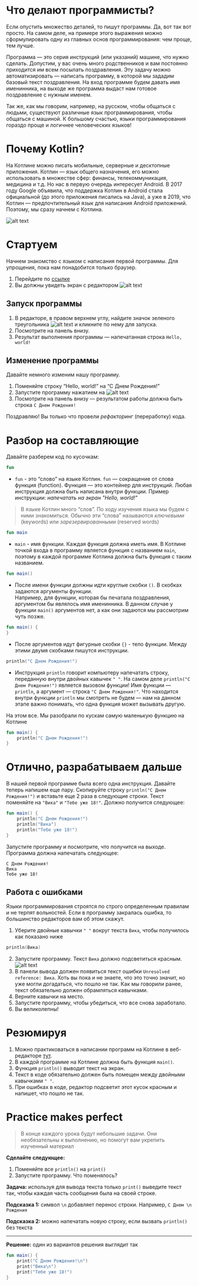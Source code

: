 # Что делают программисты?

Если опустить множество деталей, то пишут программы. Да, вот так вот просто. На самом деле, на примере этого выражения можно сформулировать
одну из главных основ программирования: чем проще, тем лучше.

Программа — это серия инструкций (или указаний) машине, что нужно сделать. Допустим, у вас очень много родственников и вам постоянно
приходится им всем посылать поздравления. Эту задачу можно автоматизировать — написать программу, в которой мы зададим базовый текст
поздравления. На вход программе будем давать имя именинника, на выходе же программа выдаст нам готовое поздравление с нужным именем.

Так же, как мы говорим, например, на русском, чтобы общаться с людьми, существуют различные язык программирования, чтобы общаться с машиной.
К большому счастью, языки программирования гораздо проще и логичнее человеческих языков!

# Почему Kotlin?

На Котлине можно писать мобильные, серверные и десктопные приложения. Котлин — язык общего назначения, его можно использовать в множестве
сфер:
финансы, телекоммуникация, медицина и т.д. Но нас в первую очередь интересует Android. В 2017 году Google объявила, что поддержка Котлин в
Android стала официальной
(до этого приложения писались на Java), а уже в 2019, что Котлин — предпочтительный язык для написания Android приложений. Поэтому, мы сразу
начнем с Котлина.

![alt text](res/img1.png ":3")

# Стартуем

Начнем знакомство с языком с написания первой программы. Для упрощения, пока нам понадобится только браузер.

1. Перейдите по [ссылке](https://developer.android.com/training/kotlinplayground)
2. Вы должны увидеть экран с редактором ![alt text](res/img2.png  "Редактор кода" )

## Запуск программы

1. В редакторе, в правом верхнем углу, найдите значок зеленого треугольника ![alt text](res/img3.png "Запуск кода") и кликните по нему для
   запуска.
2. Посмотрите на панель внизу.
3. Результат выполнения программы — напечатанная строка `Hello, world!`

## Изменение программы

Давайте немного изменим нашу программу.

1. Поменяйте строку “Hello, world!” на “С Днем Рождения!”
2. Запустите программу нажатием на ![alt text](res/img3.png "Запуск кода")
3. Посмотрите на панель внизу — результатом работы должна быть строка `С Днем Рождения!`

Поздравляю! Вы только что провели _рефакторинг_ (переработку) кода.

# Разбор на составляющие

Давайте разберем код по кусочкам:

```kotlin
fun
```

* `fun` - это “слово” на языке Котлин. `fun` — сокращение от слова функция (function). Функция — это контейнер для инструкций. Любая
  инструкция должна быть написана внутри функции. Пример инструкции: _напечатать на экран "Hello, world!"_

> В языке Котлин много “слов”. По ходу изучения языка мы будем с ними знакомиться. Обычно эти “слова” называются <i>ключевыми</i> (keywords) или <i>зарезервированными</i> (reserved words)

```kotlin
fun main
```

* `main` - имя функции. Каждая функция должна иметь имя. В Котлине точкой входа в программу является функция с названием `main`, поэтому в
  каждой программе Котлина должна быть функция с таким названием.

```kotlin
fun main()
```

* После имени функции должны идти круглые скобки `()`. В скобках задаются аргументы функции.  
  Например, для функции, которая бы печатала поздравления, аргументом бы являлось имя именинника. В данном случае у функции `main()`
  аргументов нет, а как они задаются мы рассмотрим чуть позже.

```kotlin
fun main() {
}
```

* После аргументов идут фигурные скобки `{}` - тело функции. Между этими двумя скобками пишутся инструкции.

```kotlin
println("С Днем Рождения!")
```

* Инструкция `println` говорит компьютеру напечатать строку, переданную внутри двойных кавычек `" "`. На самом
  деле `println("С Днем Рождения!")` является вызовом функции!
  Имя функции — `println`, а аргумент — строка `"С Днем Рождения!"`. Что находится внутри функции `println` мы смотреть не будем — нам на
  данном этапе важно понимать, что одна функция может вызывать другую.

На этом все. Мы разобрали по кускам самую маленькую функцию на Котлине

```kotlin
fun main() {
    println("С Днем Рождения!")
}
```

# Отлично, разрабатываем дальше

В нашей первой программе была всего одна инструкция. Давайте теперь напишем еще пару. Скопируйте строку `println("С Днем Рождения!")` и
вставьте еще 2 раза в следующие строки. Текст поменяйте на ```"Вика"``` и ```"Тебе уже 18!"```. Должно получится следующее:

```kotlin
fun main() {
    println("С Днем Рождения!")
    println("Вика")
    println("Тебе уже 18!")
}
```

Запустите программу и посмотрите, что получится на выходе. Программа должна напечатать следующее:

```
С Днем Рождения!
Вика
Тебе уже 18!
```

## Работа с ошибками

Языки программирования строятся по строго определенным правилам и не терпят вольностей. Если в программу закралась ошибка, то большинство
редакторов вам об этом скажут.

1. Уберите двойные кавычки `" "` вокруг текста `Вика`, чтобы получилось как показано ниже

```kotlin
println(Вика)
```

2. Запустите программу. Текст `Вика` должно подсветиться красным.
   ![alt text](res/img4.png)
3. В панели вывода должен появиться текст ошибки `Unresolved reference: Вика`. Хоть вы пока и не знаете, что это точно значит, но уже могли
   догадаться, что пошло не так. Как мы говорили ранее, текст обязательно должен обрамляться кавычками.
4. Верните кавычки на место.
5. Запустите программу, чтобы убедиться, что все снова заработало.
6. Вы великолепны!

# Резюмируя

1. Можно практиковаться в написании программ на Котлине в веб-редакторе [тут](https://developer.android.com/training/kotlinplayground).
2. В каждой программе на Котлине должна быть функция `main()`.
3. Функция `println()` выводит текст на экран.
4. Текст в коде обязательно должен быть помещен между двойными кавычками `" "`.
5. При ошибках в коде, редактор подсветит этот кусок красным и напишет, что пошло не так.

# Practice makes perfect

> В конце каждого урока будут небольшие задачи. Они необязательны к выполнению, но помогут вам укрепить изученный материал

__Сделайте следующее:__

1. Поменяйте все `println()` на `print()`
2. Запустите программу. Что поменялось?

__Задача:__ используя для вывода текста только `print()` выведите текст так, чтобы каждая часть сообщения была на своей строке.

__Подсказка 1:__ символ `\n` добавляет перенос строки. Например, `С Днем \n Рождения`

__Подсказка 2:__ можно напечатать новую строку, если вызвать `println()` без текста

---
__Решение:__ один из вариантов решения выглядит так

```kotlin
fun main() {
    print("С Днем Рождения!\n")
    print("Вика\n")
    print("Тебе уже 18!")
}
```
